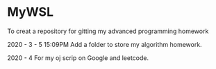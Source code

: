 # MyWSL
To creat a repository for gitting my advanced programming homework

2020 - 3 - 5    15:09PM
Add a folder to store my algorithm homework.

2020 - 4
For my oj scrip on Google and leetcode.
